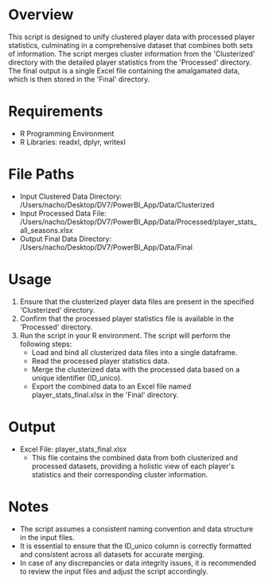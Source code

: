 # Overview
This script is designed to unify clustered player data with processed player statistics, culminating in a comprehensive dataset that combines both sets of information. The script merges cluster information from the 'Clusterized' directory with the detailed player statistics from the 'Processed' directory. The final output is a single Excel file containing the amalgamated data, which is then stored in the 'Final' directory.

# Requirements
- R Programming Environment
- R Libraries: readxl, dplyr, writexl

# File Paths
- Input Clustered Data Directory: /Users/nacho/Desktop/DV7/PowerBI_App/Data/Clusterized
- Input Processed Data File: /Users/nacho/Desktop/DV7/PowerBI_App/Data/Processed/player_stats_all_seasons.xlsx
- Output Final Data Directory: /Users/nacho/Desktop/DV7/PowerBI_App/Data/Final

# Usage
1. Ensure that the clusterized player data files are present in the specified 'Clusterized' directory.
2. Confirm that the processed player statistics file is available in the 'Processed' directory.
3. Run the script in your R environment. The script will perform the following steps:
     - Load and bind all clusterized data files into a single dataframe.
     - Read the processed player statistics data.
     - Merge the clusterized data with the processed data based on a unique identifier (ID_unico).
     - Export the combined data to an Excel file named player_stats_final.xlsx in the 'Final' directory.

# Output
- Excel File: player_stats_final.xlsx
  - This file contains the combined data from both clusterized and processed datasets, providing a holistic view of each player's statistics and their corresponding cluster information.

# Notes
- The script assumes a consistent naming convention and data structure in the input files.
- It is essential to ensure that the ID_unico column is correctly formatted and consistent across all datasets for accurate merging.
- In case of any discrepancies or data integrity issues, it is recommended to review the input files and adjust the script accordingly.
